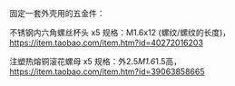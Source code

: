 固定一套外壳用的五金件：

不锈钢内六角螺丝杯头 x5
	规格：M1.6x12 (螺纹/螺纹的长度)，https://item.taobao.com/item.htm?id=40272016203

注塑热熔铜滚花螺母 x5
	规格：外2.5*M1.6*1.5高，https://item.taobao.com/item.htm?id=39063858665

